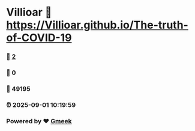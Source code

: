 # Villioar :link: https://Villioar.github.io/The-truth-of-COVID-19 
### :page_facing_up: [2](https://Villioar.github.io/The-truth-of-COVID-19/tag.html) 
### :speech_balloon: 0 
### :hibiscus: 49195 
### :alarm_clock: 2025-09-01 10:19:59 
### Powered by :heart: [Gmeek](https://github.com/Meekdai/Gmeek)
